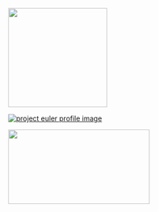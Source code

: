 <a href="https://www.credly.com/badges/d4012af6-1c9f-4ca8-aa2a-931c2c3c8e5b"><img src="https://images.credly.com/size/680x680/images/99289602-861e-4929-8277-773e63a2fa6f/image.png" width="200" height="200"></a> 

[![project euler profile image](https://projecteuler.net/profile/f000.png)](https://projecteuler.net/profile/f000.png)

<a href="https://threejs-journey.com/certificate/view/21138"><img src="https://threejs-journey.com/certificate/view/social/share-image.png" width="286" height="150"></a>
